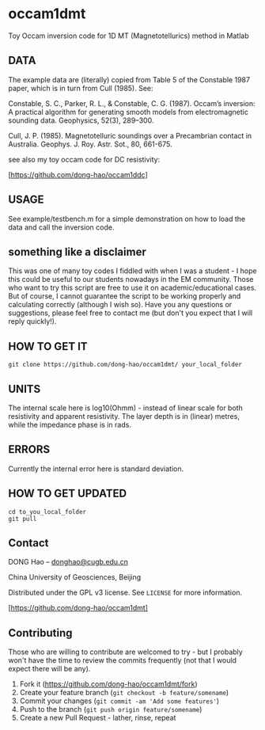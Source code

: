 # occam1dmt
Toy Occam inversion code for 1D MT (Magnetotellurics) method in Matlab

## DATA
The example data are (literally) copied from Table 5 of the Constable 1987 paper, which is in turn from Cull (1985). See: 

Constable, S. C., Parker, R. L., & Constable, C. G. (1987). Occam’s inversion: A practical algorithm for generating smooth models from electromagnetic sounding data. Geophysics, 52(3), 289–300. 

Cull, J. P. (1985). Magnetotelluric soundings over a Precambrian contact in Australia. Geophys. J. Roy. Astr. Sot., 80, 661-675.

see also my toy occam code for DC resistivity:

[https://github.com/dong-hao/occam1ddc]

## USAGE
See example/testbench.m for a simple demonstration on how to load the data and call the inversion code. 

## something like a disclaimer

This was one of many toy codes I fiddled with when I was a student - I hope this could be useful to our students nowadays in the EM community. 
Those who want to try this script are free to use it on academic/educational cases. But of course, I cannot guarantee the script to be working properly and calculating correctly (although I wish so). Have you any questions or suggestions, please feel free to contact me (but don't you expect that I will reply quickly!).  

## HOW TO GET IT
```
git clone https://github.com/dong-hao/occam1dmt/ your_local_folder
```

## UNITS
The internal scale here is log10(Ohmm) - instead of linear scale for both resistivity and apparent resistivity. The layer depth is in (linear) metres, while the impedance phase is in rads. 

## ERRORS    
Currently the internal error here is standard deviation.

## HOW TO GET UPDATED
```
cd to_you_local_folder
git pull 
```

## Contact

DONG Hao –  donghao@cugb.edu.cn

China University of Geosciences, Beijing 

Distributed under the GPL v3 license. See ``LICENSE`` for more information.

[https://github.com/dong-hao/occam1dmt]

## Contributing

Those who are willing to contribute are welcomed to try - but I probably won't have the time to review the commits frequently (not that I would expect there will be any). 

1. Fork it (<https://github.com/dong-hao/occam1dmt/fork>)
2. Create your feature branch (`git checkout -b feature/somename`)
3. Commit your changes (`git commit -am 'Add some features'`)
4. Push to the branch (`git push origin feature/somename`)
5. Create a new Pull Request - lather, rinse, repeat 
